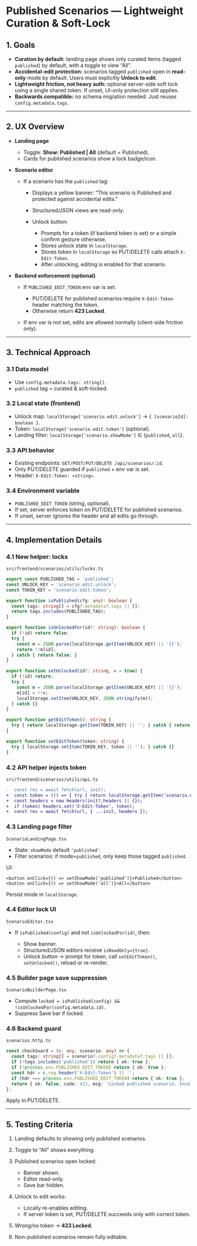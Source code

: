 # Published Scenarios — Lightweight Curation & Soft-Lock

## 1. Goals

* **Curation by default:** landing page shows only curated items (tagged `published`) by default, with a toggle to view “All”.
* **Accidental-edit protection:** scenarios tagged `published` open in **read-only** mode by default. Users must explicitly **Unlock to edit**.
* **Lightweight friction, not heavy auth:** optional server-side soft lock using a single shared token. If unset, UI-only protection still applies.
* **Backwards compatible:** no schema migration needed. Just reuses `config.metadata.tags`.

---

## 2. UX Overview

* **Landing page**

  * Toggle: **Show: Published | All** (default = Published).
  * Cards for published scenarios show a lock badge/icon.

* **Scenario editor**

  * If a scenario has the `published` tag:

    * Displays a yellow banner: “This scenario is Published and protected against accidental edits.”
    * Structured/JSON views are read-only.
    * Unlock button:

      * Prompts for a token (if backend token is set) or a simple confirm gesture otherwise.
      * Stores unlock state in `localStorage`.
      * Stores token in `localStorage` so PUT/DELETE calls attach `X-Edit-Token`.
      * After unlocking, editing is enabled for that scenario.

* **Backend enforcement (optional)**

  * If `PUBLISHED_EDIT_TOKEN` env var is set:

    * PUT/DELETE for published scenarios require `X-Edit-Token` header matching the token.
    * Otherwise return **423 Locked**.
  * If env var is not set, edits are allowed normally (client-side friction only).

---

## 3. Technical Approach

### 3.1 Data model

* Use `config.metadata.tags: string[]`.
* `published` tag = curated & soft-locked.

### 3.2 Local state (frontend)

* Unlock map: `localStorage['scenario.edit.unlock']` → `{ [scenarioId]: boolean }`.
* Token: `localStorage['scenario.edit.token']` (optional).
* Landing filter: `localStorage['scenario.showMode']` ∈ {`published`, `all`}.

### 3.3 API behavior

* Existing endpoints: `GET/POST/PUT/DELETE /api/scenarios/:id`.
* Only PUT/DELETE guarded if `published` + env var is set.
* Header: `X-Edit-Token: <string>`.

### 3.4 Environment variable

* `PUBLISHED_EDIT_TOKEN` (string, optional).
* If set, server enforces token on PUT/DELETE for published scenarios.
* If unset, server ignores the header and all edits go through.

---

## 4. Implementation Details

### 4.1 New helper: locks

`src/frontend/scenarios/utils/locks.ts`

```ts
export const PUBLISHED_TAG = 'published';
const UNLOCK_KEY = 'scenario.edit.unlock';
const TOKEN_KEY = 'scenario.edit.token';

export function isPublished(cfg: any): boolean {
  const tags: string[] = cfg?.metadata?.tags || [];
  return tags.includes(PUBLISHED_TAG);
}

export function isUnlockedFor(id?: string): boolean {
  if (!id) return false;
  try {
    const m = JSON.parse(localStorage.getItem(UNLOCK_KEY) || '{}');
    return !!m[id];
  } catch { return false; }
}

export function setUnlocked(id?: string, v = true) {
  if (!id) return;
  try {
    const m = JSON.parse(localStorage.getItem(UNLOCK_KEY) || '{}');
    m[id] = !!v;
    localStorage.setItem(UNLOCK_KEY, JSON.stringify(m));
  } catch {}
}

export function getEditToken(): string {
  try { return localStorage.getItem(TOKEN_KEY) || ''; } catch { return ''; }
}

export function setEditToken(token: string) {
  try { localStorage.setItem(TOKEN_KEY, token || ''); } catch {}
}
```

### 4.2 API helper injects token

`src/frontend/scenarios/utils/api.ts`

```diff
-  const res = await fetch(url, init);
+  const token = (() => { try { return localStorage.getItem('scenario.edit.token') || ''; } catch { return ''; }})();
+  const headers = new Headers(init?.headers || {});
+  if (token) headers.set('X-Edit-Token', token);
+  const res = await fetch(url, { ...init, headers });
```

### 4.3 Landing page filter

`ScenarioLandingPage.tsx`

* State: `showMode` default `'published'`.
* Filter scenarios: if mode=`published`, only keep those tagged `published`.

UI:

```tsx
<button onClick={() => setShowMode('published')}>Published</button>
<button onClick={() => setShowMode('all')}>All</button>
```

Persist mode in `localStorage`.

### 4.4 Editor lock UI

`ScenarioEditor.tsx`

* If `isPublished(config)` and not `isUnlockedFor(id)`, then:

  * Show banner.
  * Structured/JSON editors receive `isReadOnly={true}`.
  * Unlock button → prompt for token, call `setEditToken()`, `setUnlocked()`, reload or re-render.

### 4.5 Builder page save suppression

`ScenarioBuilderPage.tsx`

* Compute `locked = isPublished(config) && !isUnlockedFor(config.metadata.id)`.
* Suppress Save bar if locked.

### 4.6 Backend guard

`scenarios.http.ts`

```ts
const checkGuard = (c: any, scenario: any) => {
  const tags: string[] = scenario?.config?.metadata?.tags || [];
  if (!tags.includes('published')) return { ok: true };
  if (!process.env.PUBLISHED_EDIT_TOKEN) return { ok: true };
  const hdr = c.req.header('X-Edit-Token') || '';
  if (hdr === process.env.PUBLISHED_EDIT_TOKEN) return { ok: true };
  return { ok: false, code: 423, msg: 'Locked published scenario. Invalid or missing token.' };
};
```

Apply in PUT/DELETE.

---

## 5. Testing Criteria

1. Landing defaults to showing only published scenarios.
2. Toggle to “All” shows everything.
3. Published scenarios open locked:

   * Banner shown.
   * Editor read-only.
   * Save bar hidden.
4. Unlock to edit works:

   * Locally re-enables editing.
   * If server token is set, PUT/DELETE succeeds only with correct token.
5. Wrong/no token → **423 Locked**.
6. Non-published scenarios remain fully editable.

